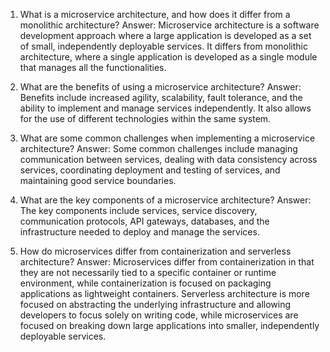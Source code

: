 1. What is a microservice architecture, and how does it differ from a monolithic architecture?
Answer: Microservice architecture is a software development approach where a large application is developed as a set of small, independently deployable services. It differs from monolithic architecture, where a single application is developed as a single module that manages all the functionalities.

2. What are the benefits of using a microservice architecture?
Answer: Benefits include increased agility, scalability, fault tolerance, and the ability to implement and manage services independently. It also allows for the use of different technologies within the same system.

3. What are some common challenges when implementing a microservice architecture?
Answer: Some common challenges include managing communication between services, dealing with data consistency across services, coordinating deployment and testing of services, and maintaining good service boundaries.

4. What are the key components of a microservice architecture?
Answer: The key components include services, service discovery, communication protocols, API gateways, databases, and the infrastructure needed to deploy and manage the services.

5. How do microservices differ from containerization and serverless architecture?
Answer: Microservices differ from containerization in that they are not necessarily tied to a specific container or runtime environment, while containerization is focused on packaging applications as lightweight containers. Serverless architecture is more focused on abstracting the underlying infrastructure and allowing developers to focus solely on writing code, while microservices are focused on breaking down large applications into smaller, independently deployable services.
